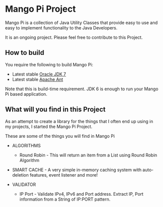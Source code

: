 # Mango Pi Project

Mango Pi is a collection of Java Utility Classes that provide easy to use and easy to implement
functionality to the Java Developers.

It is an ongoing project. Please feel free to contribute to this Project.

## How to build

You require the following to build Mango Pi:

* Latest stable [Oracle JDK 7](http://www.oracle.com/technetwork/java/)
* Latest stable [Apache Ant](http://ant.apache.org/)

Note that this is build-time requirement.  JDK 6 is enough to run your Mango Pi based application.

## What will you find in this Project

As an attempt to create a library for the things that I often end up using in my projects, I started
the Mango Pi Project.

These are some of the things you will find in Mango Pi

* ALGORITHMS
    * Round Robin - This will return an item from a List using Round Robin Algorithm

* SMART CACHE - A very simple in-memory caching system with auto-deletion features, event listener and more!

* VALIDATOR
    * IP Port - Validate IPv4, IPv6 and Port address. Extract IP, Port information from a String of IP:PORT pattern.